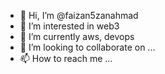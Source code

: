- 👋 Hi, I’m @faizan5zanahmad
- 👀 I’m interested in web3
- 🌱 I’m currently aws, devops 
- 💞️ I’m looking to collaborate on ...
- 📫 How to reach me ...

<!---
faizan5zanahmad/faizan5zanahmad is a ✨ special ✨ repository because its `README.md` (this file) appears on your GitHub profile.
You can click the Preview link to take a look at your changes.
--->
